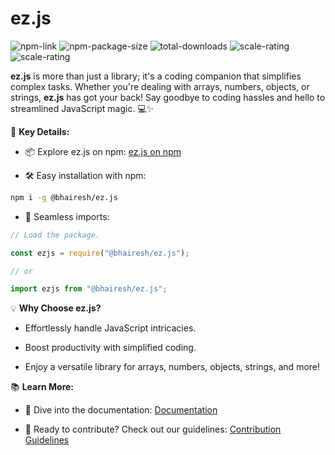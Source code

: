 # ez.js

<div id="badges">
<img alt="npm-link" src="https://img.shields.io/npm/v/%40bhairesh%2Fez.js?link=https%3A%2F%2Fwww.npmjs.com%2Fpackage%2F%40bhairesh%2Fez.js&color=blue">
<img alt="npm-package-size" src="https://img.shields.io/bundlephobia/min/%40bhairesh%2Fez.js?label=pkg%20size">
<img alt="total-downloads" src="https://img.shields.io/npm/dt/%40bhairesh/ez.js?color=blue">
<img alt="scale-rating" src="https://sonarcloud.io/api/project_badges/measure?project=bhaireshm_ez.js&metric=sqale_rating">
<img alt="scale-rating" src="https://sonarcloud.io/api/project_badges/measure?project=bhaireshm_ez.js&metric=security_rating">
</div>

**ez.js** is more than just a library; it's a coding companion that simplifies complex tasks. Whether you're dealing with arrays, numbers, objects, or strings, **ez.js** has got your back! Say goodbye to coding hassles and hello to streamlined JavaScript magic. 💻✨

🔗 **Key Details:**

- 📦 Explore ez.js on npm: [ez.js on npm](https://www.npmjs.com/package/@bhairesh/ez.js)

- 🛠️ Easy installation with npm:

```bash
npm i -g @bhairesh/ez.js
```

- 🔄 Seamless imports:

```javascript
// Load the package.

const ezjs = require("@bhairesh/ez.js");

// or

import ezjs from "@bhairesh/ez.js";
```

💡 **Why Choose ez.js?**

- Effortlessly handle JavaScript intricacies.

- Boost productivity with simplified coding.

- Enjoy a versatile library for arrays, numbers, objects, strings, and more!

📚 **Learn More:**

- 📘 Dive into the documentation: [Documentation](https://bhaireshm.github.io/ez.js/)

- 🤝 Ready to contribute? Check out our guidelines: [Contribution Guidelines](https://github.com/bhaireshm/ez.js/blob/master/CONTRIBUTION.md)
